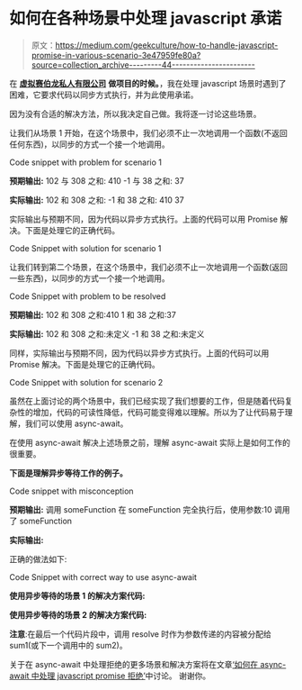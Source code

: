 # 如何在各种场景中处理 javascript 承诺

> 原文：<https://medium.com/geekculture/how-to-handle-javascript-promise-in-various-scenario-3e47959fe80a?source=collection_archive---------44----------------------->

在 [**虚拟赛伯龙私人有限公司**](http://cybertrons.in/) **做项目的时候。**，我在处理 javascript 场景时遇到了困难，它要求代码以同步方式执行，并为此使用承诺。

因为没有合适的解决方法，所以我决定自己做。我将逐一讨论这些场景。

让我们从场景 1 开始，在这个场景中，我们必须不止一次地调用一个函数(不返回任何东西)，以同步的方式一个接一个地调用。

Code snippet with problem for scenario 1

**预期输出:** 102 与 308 之和:
410
-1 与 38 之和:
37

**实际输出:** 102 和 308 之和:
-1 和 38 之和:
410
37

实际输出与预期不同，因为代码以异步方式执行。上面的代码可以用 Promise 解决。下面是处理它的正确代码。

Code Snippet with solution for scenario 1

让我们转到第二个场景，在这个场景中，我们必须不止一次地调用一个函数(返回一些东西)，以同步的方式一个接一个地调用。

Code Snippet with problem to be resolved

**预期输出:**
102 和 308 之和:410
1 和 38 之和:37

**实际输出:**
102 和 308 之和:未定义
-1 和 38 之和:未定义

同样，实际输出与预期不同，因为代码以异步方式执行。上面的代码可以用 Promise 解决。下面是处理它的正确代码。

Code Snippet with solution for scenario 2

虽然在上面讨论的两个场景中，我们已经实现了我们想要的工作，但是随着代码复杂性的增加，代码的可读性降低，代码可能变得难以理解。所以为了让代码易于理解，我们可以使用 async-await。

在使用 async-await 解决上述场景之前，理解 async-await 实际上是如何工作的很重要。

**下面是理解异步等待工作的例子。**

Code snippet with misconception

**预期输出:**
调用 someFunction
在 someFunction 完全执行后，使用参数:10
调用了 someFunction

**实际输出:**

正确的做法如下:

Code Snippet with correct way to use async-await

**使用异步等待的场景 1 的解决方案代码:**

**使用异步等待的场景 2 的解决方案代码:**

**注意**:在最后一个代码片段中，调用 resolve 时作为参数传递的内容被分配给 sum1(或下一个调用中的 sum2)。

关于在 async-await 中处理拒绝的更多场景和解决方案将在文章[‘如何在 async-await 中处理 javascript promise 拒绝’](https://yashgovindani.medium.com/how-to-handle-javascript-promise-rejection-in-case-of-async-await-5c9902b50970)中讨论。
谢谢你。